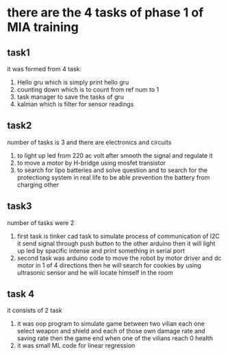 # there are the 4 tasks of phase 1 of MIA training
## task1
it was formed from 4 task:
1. Hello gru which is simply print hello gru
1. counting down which is to count from ref num to 1
1. task manager to save the tasks of gru
1. kalman which is filter for sensor readings
## task2
number of tasks is 3 and there are electronics and circuits
   1. to light up led from 220 ac volt after smooth the signal and regulate it
   1. to move a motor by H-bridge using mosfet transistor
   1. to search for lipo batteries and solve question and to search for the protectiong system in real life to be able prevention the battery from charging other
 ## task3
 number of tasks were 2
   1. first task is tinker cad task to simulate process of communication of I2C it send signal through push button to the other arduino then it will light up led by spacific intense and print something in serial port
  1. second task was arduino code to move the robot by motor driver and dc motor in 1 of 4 directions then he will search for cookies by using ultrasonic sensor and he will locate himself in the  room
## task 4 
it consists of 2 task
   1. it was oop program to simulate game between two vilian each one select weapon and shield and each of those own damage rate and saving rate then the game end when one of the vilians reach 0 health
   1. it was small ML code for linear regression 
      
   
